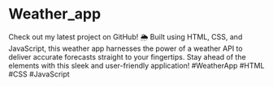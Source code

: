 # Weather_app
Check out my latest project on GitHub! 🌦️ Built using HTML, CSS, and JavaScript, this weather app harnesses the power of a weather API to deliver accurate forecasts straight to your fingertips. Stay ahead of the elements with this sleek and user-friendly application! #WeatherApp #HTML #CSS #JavaScript
